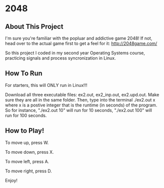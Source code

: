 # 2048

## About This Project
I'm sure you're familiar with the popluar and addictive game 2048! If not, head over to the actual game first to get a feel 
for it: http://2048game.com/ 

So this project I coded in my second year Operating Systems course, practicing signals and process syncronization in Linux.

## How To Run
For starters, this will ONLY run in Linux!!!

Download all three executable files: ex2.out, ex2_inp.out, ex2.upd.out. Make sure they are all in the same folder. Then, type
into the terminal ./ex2.out x where x is a postive integer that is the runtime (in seconds) of the program. So for instance,
"./ex2.out 10" will run for 10 seconds, "./ex2.out 100" will run for 100 seconds.

## How to Play!
To move up, press W.

To move down, press X.

To move left, press A.

To move right, press D.

Enjoy!
